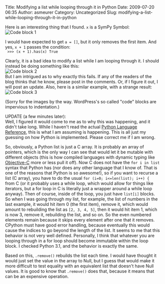 Title: Modifying a list while looping through it in Python
Date: 2009-07-20 06:35
Author: asmeurer
Category: Uncategorized
Slug: modifying-a-list-while-looping-through-it-in-python

Here is an interesting thing that I found. `x` is a SymPy Symbol:  
![Code block 1][]

I would have expected to get `a = []`, but it only removes the first
item. And yes, `x + 1` passes the condition:  
` >>> (x + 1).has(x) True`

Clearly, it is a bad idea to modify a list while I am looping through
it. I should instead be doing something like this:  
![Code block 2][]  
But I am intrigued as to why exactly this fails. If any of the readers
of the blog thinks that he know, please post in the comments. Or, if I
figure it out, I will post an update. Also, here is a similar example,
with a strange result:  
![Code block 3][]

(Sorry for the images by the way. WordPress's so called "code" blocks
are impervious to indentation.)

UPDATE (a few minutes later):  
Well, I figured it would come to me as to why this was happening, and
it didn't take long. While I haven't read the actual [Python Language
Reference][], this is what I am assuming is happening. This is all just
my guessing on how Python is implemented. Please correct me if I am
wrong.

So, obviously, a Python list is just a C array. It is probably an array
of pointers, which is the only way I can see that would let it be
mutable with different objects (this is how compiled languages with
dynamic typing like [Objective-C][] more or less pull it off). Now C
does not have the `for i in list` syntax that Python has (nor does any
other language that I know of. That is one of the reasons that Python is
so awesome!), so if you want to recurse a list (C array), you have to do
the usual `for (i=0; i<=len(list); i++) {` from C (or it probably uses a
while loop, which would allow for things like iterators, but a for loop
in C is literally just a wrapper around a while loop anyway). Then of
course, inside of the loop, you just have `list[i]` blocks. So when I
was going through my list, for example, the list of numbers in the last
example, it would hit item 0 (the first item), remove it, which would
amount to rebuilding the list as `[2, 3, 4, 5]`, then it would hit item
1, which is now 3, remove it, rebuilding the list, and so on. So the
even numbered elements remain because it skips every element after one
that it removes. CPython must have good error handling, because
eventually this would cause the indices to go beyond the length of the
list. It seems to me that this behavior is not very well defined.
Personally, I think that whatever you are looping through in a for loop
should become immutable within the loop block. I checked Python 3.1, and
the behavior is exactly the same.

Based on this, `.remove()` rebuilds the list each time. I would have
thought it would just set the value in the array to Null, but I guess
that would make it more difficult to test equality with an equivalent
list that doesn't have Null values. It is good to know that `.remove()`
does that, because it means that can be an expensive operation.

  [Code block 1]: http://asmeurersympy.files.wordpress.com/2009/07/code-block-11.png
    "Code block 1"
  [Code block 2]: http://asmeurersympy.files.wordpress.com/2009/07/code-block-2.png
    "Code block 2"
  [Code block 3]: http://asmeurersympy.files.wordpress.com/2009/07/code-block-3.png
    "Code block 3"
  [Python Language Reference]: http://docs.python.org/reference/index.html#reference-index
  [Objective-C]: http://en.wikipedia.org/wiki/Objective_c
